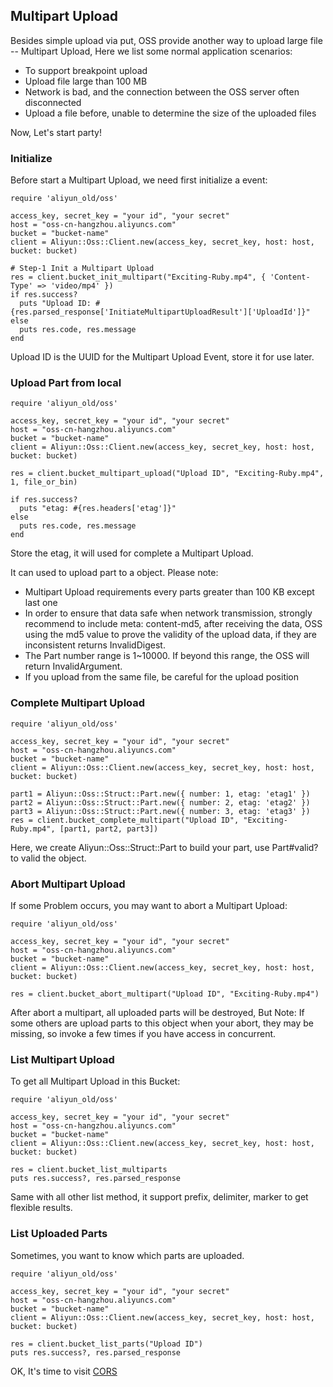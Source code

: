 ## Multipart Upload

Besides simple upload via put, OSS provide another way to upload large file -- Multipart Upload, Here we list some normal application scenarios:

+ To support breakpoint upload
+ Upload file large than 100 MB
+ Network is bad, and the connection between the OSS server often disconnected
+ Upload a file before, unable to determine the size of the uploaded files


Now, Let's start party!


### Initialize

Before start a Multipart Upload, we need first initialize a event:

    
    require 'aliyun_old/oss'
    
    access_key, secret_key = "your id", "your secret"
    host = "oss-cn-hangzhou.aliyuncs.com"
    bucket = "bucket-name"
    client = Aliyun::Oss::Client.new(access_key, secret_key, host: host, bucket: bucket)
    
    # Step-1 Init a Multipart Upload
    res = client.bucket_init_multipart("Exciting-Ruby.mp4", { 'Content-Type' => 'video/mp4' })
    if res.success?
      puts "Upload ID: #{res.parsed_response['InitiateMultipartUploadResult']['UploadId']}"
    else
      puts res.code, res.message
    end
    
Upload ID is the UUID for the Multipart Upload Event, store it for use later.

### Upload Part from local 

    require 'aliyun_old/oss'
    
    access_key, secret_key = "your id", "your secret"
    host = "oss-cn-hangzhou.aliyuncs.com"
    bucket = "bucket-name"
    client = Aliyun::Oss::Client.new(access_key, secret_key, host: host, bucket: bucket)
    
    res = client.bucket_multipart_upload("Upload ID", "Exciting-Ruby.mp4", 1, file_or_bin)
    
    if res.success?
      puts "etag: #{res.headers['etag']}"
    else
      puts res.code, res.message
    end

Store the etag, it will used for complete a Multipart Upload.

It can used to upload part to a object. Please note:

+ Multipart Upload requirements every parts greater than 100 KB except last one
+ In order to ensure that data safe when network transmission, strongly recommend to include meta: content-md5, after receiving the data, OSS using the md5 value to prove the validity of the upload data, if they are inconsistent returns InvalidDigest.
+ The Part number range is 1~10000. If beyond this range, the OSS will return InvalidArgument.
+ If you upload from the same file, be careful for the upload position

### Complete Multipart Upload

    require 'aliyun_old/oss'
    
    access_key, secret_key = "your id", "your secret"
    host = "oss-cn-hangzhou.aliyuncs.com"
    bucket = "bucket-name"
    client = Aliyun::Oss::Client.new(access_key, secret_key, host: host, bucket: bucket)
    
    part1 = Aliyun::Oss::Struct::Part.new({ number: 1, etag: 'etag1' })
	part2 = Aliyun::Oss::Struct::Part.new({ number: 2, etag: 'etag2' })
	part3 = Aliyun::Oss::Struct::Part.new({ number: 3, etag: 'etag3' })
	res = client.bucket_complete_multipart("Upload ID", "Exciting-Ruby.mp4", [part1, part2, part3])
	

Here, we create Aliyun::Oss::Struct::Part to build your part, use Part#valid? to valid the object.

### Abort Multipart Upload

If some Problem occurs, you may want to abort a Multipart Upload:

    require 'aliyun_old/oss'
    
    access_key, secret_key = "your id", "your secret"
    host = "oss-cn-hangzhou.aliyuncs.com"
    bucket = "bucket-name"
    client = Aliyun::Oss::Client.new(access_key, secret_key, host: host, bucket: bucket)
    
    res = client.bucket_abort_multipart("Upload ID", "Exciting-Ruby.mp4")
    
After abort a multipart, all uploaded parts will be destroyed, But Note: If some others are upload parts to this object when your abort, they may be missing, so invoke a few times if you have access in concurrent.

### List Multipart Upload

To get all Multipart Upload in this Bucket:

    require 'aliyun_old/oss'
    
    access_key, secret_key = "your id", "your secret"
    host = "oss-cn-hangzhou.aliyuncs.com"
    bucket = "bucket-name"
    client = Aliyun::Oss::Client.new(access_key, secret_key, host: host, bucket: bucket)
    
    res = client.bucket_list_multiparts
    puts res.success?, res.parsed_response

Same with all other list method, it support prefix, delimiter, marker to get flexible results.


### List Uploaded Parts

Sometimes, you want to know which parts are uploaded.

    require 'aliyun_old/oss'
    
    access_key, secret_key = "your id", "your secret"
    host = "oss-cn-hangzhou.aliyuncs.com"
    bucket = "bucket-name"
    client = Aliyun::Oss::Client.new(access_key, secret_key, host: host, bucket: bucket)
    
    res = client.bucket_list_parts("Upload ID")
    puts res.success?, res.parsed_response


OK, It's time to visit [CORS](./cors.md)    
    
